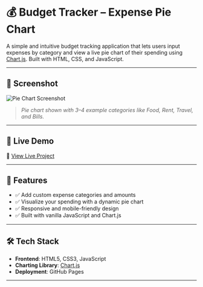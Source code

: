 # 💰 Budget Tracker – Expense Pie Chart

A simple and intuitive budget tracking application that lets users input expenses by category and view a live pie chart of their spending using [Chart.js](https://www.chartjs.org/). Built with HTML, CSS, and JavaScript.

---

## 📸 Screenshot

![Pie Chart Screenshot](screenshot.png)

> *Pie chart shown with 3–4 example categories like Food, Rent, Travel, and Bills.*

---

## 🚀 Live Demo

🔗 [View Live Project](https://your-username.github.io/budget-tracker)

---

## 🔧 Features

- ✅ Add custom expense categories and amounts
- ✅ Visualize your spending with a dynamic pie chart
- ✅ Responsive and mobile-friendly design
- ✅ Built with vanilla JavaScript and Chart.js

---

## 🛠️ Tech Stack

- **Frontend**: HTML5, CSS3, JavaScript
- **Charting Library**: [Chart.js](https://www.chartjs.org/)
- **Deployment**: GitHub Pages

---


